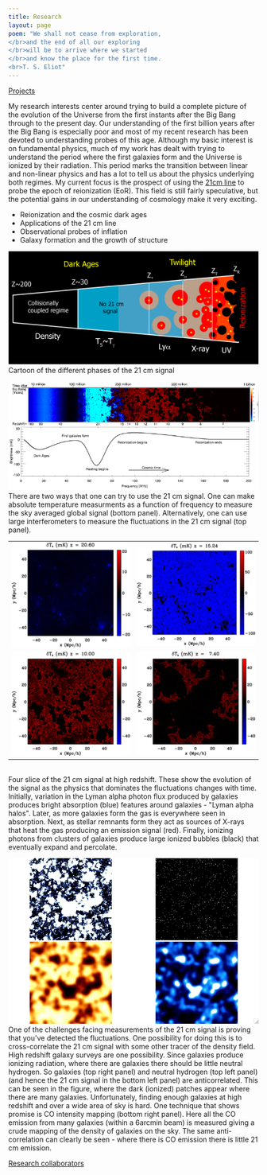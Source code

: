 ```yaml
---
title: Research
layout: page
poem: "We shall not cease from exploration, 
</br>and the end of all our exploring 
</br>will be to arrive where we started 
</br>and know the place for the first time.
<br>T. S. Eliot"
---
```


<a href="projects.html">Projects</a>


<p> My research interests center around trying to build a complete picture of the evolution of the Universe from the first instants after the Big Bang through to the present day.  Our understanding of the first billion years after the Big Bang is especially poor and most of my recent research has been devoted to understanding probes of this age.  Although my basic interest is on fundamental physics, much of my work has dealt with trying to understand the period where the first galaxies form and the Universe is ionized by their radiation.  This period marks the transition between linear and non-linear physics and has a lot to tell us about the physics underlying both regimes.  My current focus is the prospect of using the <a href="21cm/twentyone.htm">21cm line</a> to probe the epoch of reionization (EoR).  This field is still fairly speculative, but the potential gains in our understanding of cosmology make it very exciting.
</p>

<ul>
<li>Reionization and the cosmic dark ages
<li>Applications of the 21 cm line
<li>Observational probes of inflation
<li>Galaxy formation and the growth of structure
</ul>

<p><img width="640" src="21cm/images/fluctuationsplit.gif"><br>Cartoon of the different phases of the 21 cm signal</p>

<p><img width="640" src="21cm/images/full_plot1.png"><br>There are two ways that one can try to use the 21 cm signal.  One can make absolute temperature measurments as a function of frequency to measure the sky averaged global signal (bottom panel).  Alternatively, one can use large interferometers to measure the fluctuations in the 21 cm signal (top panel).</p>

<p>
<table><tr><td>
<img width="320" src="21cm/images/medium-fg10a_online.gif"></td><td><img width="320" src="21cm/images/medium-fg10b_online.gif"></td></tr>
<tr><td><img src="21cm/images/medium-fg10c_online.gif" width="320"></td><td><img src="21cm/images/medium-fg10d_online.gif" width="320" ></td></tr>
  </table><br>Four slice of the 21 cm signal at high redshift.  These show the evolution of the signal as the physics that dominates the fluctuations changes with time.  Initially, variation in the Lyman alpha photon flux produced by galaxies produces bright absorption (blue) features around galaxies - "Lyman alpha halos". Later, as more galaxies form the gas is everywhere seen in absorption.  Next, as stellar remnants form they act as sources of X-rays that heat the gas producing an emission signal (red).  Finally, ionizing photons from clusters of galaxies produce large ionized bubbles (black) that eventually expand and percolate.  </p>

<p><img src="21cm/images/21cm_co_ion_gal_b.jpg" width="640" ><br>One of the challenges facing measurements of the 21 cm signal is proving that you've detected the fluctuations.  One possibility for doing this is to cross-correlate the 21 cm signal with some other tracer of the density field.  High redshift galaxy surveys are one possibility.  Since galaxies produce ionizing radiation, where there are galaxies there should be little neutral hydrogen.  So galaxies (top right panel) and neutral hydrogen (top left panel) (and hence the 21 cm signal in the bottom left panel) are anticorrelated.  This can be seen in the figure, where the dark (ionized) patches appear where there are many galaxies.  Unfortunately, finding enough galaxies at high redshift and over a wide area of sky is hard.  One technique that shows promise is CO intensity mapping (bottom right panel).  Here all the CO emission from many galaxies (within a 6arcmin beam) is measured giving a crude mapping of the density of galaxies on the sky.  The same anti-correlation can clearly be seen - where there is CO emission there is little 21 cm emission.</p>

<p><a href="collaborators.htm">Research collaborators</a></p>